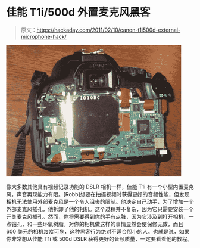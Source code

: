 # 佳能 T1i/500d 外置麦克风黑客

> 原文：<https://hackaday.com/2011/02/10/canon-t1i500d-external-microphone-hack/>

![canon_t1i_external_mic](img/63a5cd53921ad94da82766babc396d36.png "canon_t1i_external_mic")

像大多数其他具有视频记录功能的 DSLR 相机一样，佳能 T1i 有一个小型内置麦克风，声音再现能力有限。[Robb]想要在拍摄视频时获得更好的音频性能，但发现相机无法使用外部麦克风是一个令人沮丧的限制。他决定自己动手，为了增加一个外部麦克风插孔，他拆卸了他的相机。这个过程并不复杂，因为它只需要安装一个开关麦克风插孔。然而，你将需要得到你的手有点脏，因为它涉及到打开相机，一点钻孔，和一些环氧树脂。对你的相机做这样的事情显然会使保修无效，而且 600 美元的相机岌岌可危，这种黑客行为绝对不适合胆小的人。也就是说，如果你非常想从佳能 T1i 或 500d DSLR 获得更好的音频质量，一定要看看他的教程。